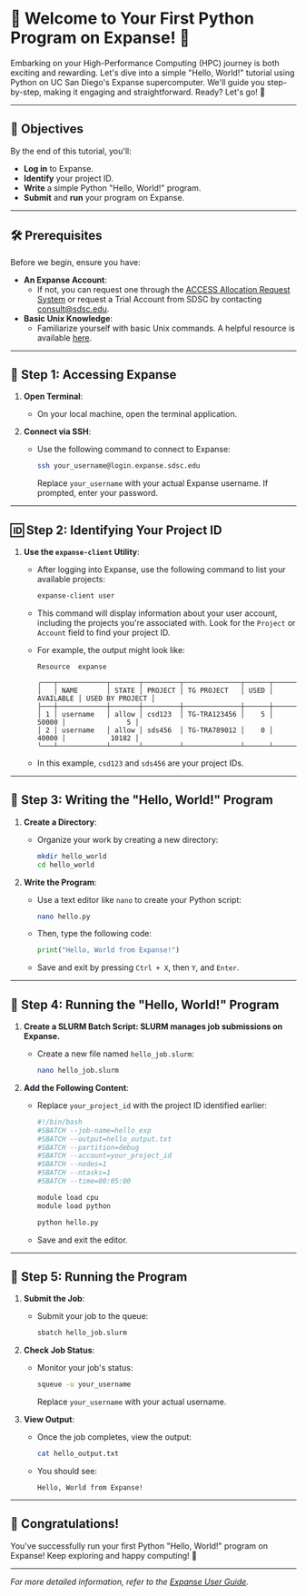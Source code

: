 # 🚀 Welcome to Your First Python Program on Expanse! 🌟

Embarking on your High-Performance Computing (HPC) journey is both exciting and rewarding. Let's dive into a simple "Hello, World!" tutorial using Python on UC San Diego's Expanse supercomputer. We'll guide you step-by-step, making it engaging and straightforward. Ready? Let's go! 🎉

---

## 🎯 Objectives

By the end of this tutorial, you'll:

- **Log in** to Expanse.
- **Identify** your project ID.
- **Write** a simple Python "Hello, World!" program.
- **Submit** and **run** your program on Expanse.

---

## 🛠️ Prerequisites

Before we begin, ensure you have:

- **An Expanse Account**:
  - If not, you can request one through the [ACCESS Allocation Request System](https://access-ci.org/about/get-started/#start) or request a Trial Account from SDSC by contacting consult@sdsc.edu.
- **Basic Unix Knowledge**:
  - Familiarize yourself with basic Unix commands. A helpful resource is available [here](https://github.com/sdsc-hpc-training-org/basic_skills).

---

## 🔑 Step 1: Accessing Expanse

1. **Open Terminal**:
   - On your local machine, open the terminal application.

2. **Connect via SSH**:
   - Use the following command to connect to Expanse:

     ```bash
     ssh your_username@login.expanse.sdsc.edu
     ```

     Replace `your_username` with your actual Expanse username. If prompted, enter your password.

---

## 🆔 Step 2: Identifying Your Project ID

1. **Use the `expanse-client` Utility**:
   - After logging into Expanse, use the following command to list your available projects:

     ```bash
     expanse-client user
     ```

   - This command will display information about your user account, including the projects you're associated with. Look for the `Project` or `Account` field to find your project ID.

   - For example, the output might look like:

     ```
     Resource  expanse

     ╭───┬────────────┬───────┬─────────┬──────────────┬──────┬───────────┬─────────────────╮
     │   │ NAME       │ STATE │ PROJECT │ TG PROJECT   │ USED │ AVAILABLE │ USED BY PROJECT │
     ├───┼────────────┼───────┼─────────┼──────────────┼──────┼───────────┼─────────────────┤
     │ 1 │ username   │ allow │ csd123  │ TG-TRA123456 │    5 │     50000 │               5 │
     │ 2 │ username   │ allow │ sds456  │ TG-TRA789012 │    0 │     40000 │           10182 │
     ╰───┴────────────┴───────┴─────────┴──────────────┴──────┴───────────┴─────────────────╯
     ```

   - In this example, `csd123` and `sds456` are your project IDs.

---

## 📝 Step 3: Writing the "Hello, World!" Program

1. **Create a Directory**:
   - Organize your work by creating a new directory:

     ```bash
     mkdir hello_world
     cd hello_world
     ```

2. **Write the Program**:
   - Use a text editor like `nano` to create your Python script:

     ```bash
     nano hello.py
     ```

   - Then, type the following code:

     ```python
     print("Hello, World from Expanse!")
     ```

   - Save and exit by pressing `Ctrl + X`, then `Y`, and `Enter`.

---

## 📝 Step 4: Running the "Hello, World!" Program

1. **Create a SLURM Batch Script: SLURM manages job submissions on Expanse.**
   - Create a new file named `hello_job.slurm`:

     ```bash
     nano hello_job.slurm
     ```

2. **Add the Following Content**:
   - Replace `your_project_id` with the project ID identified earlier:

     ```bash
     #!/bin/bash
     #SBATCH --job-name=hello_exp
     #SBATCH --output=hello_output.txt
     #SBATCH --partition=debug
     #SBATCH --account=your_project_id
     #SBATCH --nodes=1
     #SBATCH --ntasks=1
     #SBATCH --time=00:05:00

     module load cpu
     module load python

     python hello.py
     ```

   - Save and exit the editor.

---

## 🚀 Step 5: Running the Program

1. **Submit the Job**:
   - Submit your job to the queue:

     ```bash
     sbatch hello_job.slurm
     ```

2. **Check Job Status**:
   - Monitor your job's status:

     ```bash
     squeue -u your_username
     ```

     Replace `your_username` with your actual username.

3. **View Output**:
   - Once the job completes, view the output:

     ```bash
     cat hello_output.txt
     ```

   - You should see:

     ```
     Hello, World from Expanse!
     ```

---

## 🎉 Congratulations!

You've successfully run your first Python "Hello, World!" program on Expanse! Keep exploring and happy computing! 🌟

---

*For more detailed information, refer to the [Expanse User Guide](https://www.sdsc.edu/support/user_guides/expanse.html).*
